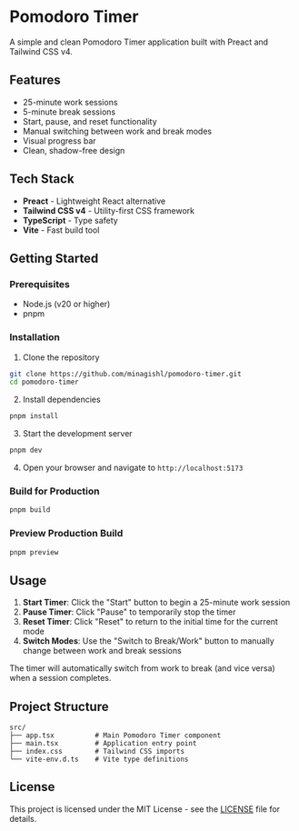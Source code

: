 # Pomodoro Timer

A simple and clean Pomodoro Timer application built with Preact and Tailwind CSS v4.

## Features

- 25-minute work sessions
- 5-minute break sessions
- Start, pause, and reset functionality
- Manual switching between work and break modes
- Visual progress bar
- Clean, shadow-free design

## Tech Stack

- **Preact** - Lightweight React alternative
- **Tailwind CSS v4** - Utility-first CSS framework
- **TypeScript** - Type safety
- **Vite** - Fast build tool

## Getting Started

### Prerequisites

- Node.js (v20 or higher)
- pnpm

### Installation

1. Clone the repository

```bash
git clone https://github.com/minagishl/pomodoro-timer.git
cd pomodoro-timer
```

2. Install dependencies

```bash
pnpm install
```

3. Start the development server

```bash
pnpm dev
```

4. Open your browser and navigate to `http://localhost:5173`

### Build for Production

```bash
pnpm build
```

### Preview Production Build

```bash
pnpm preview
```

## Usage

1. **Start Timer**: Click the "Start" button to begin a 25-minute work session
2. **Pause Timer**: Click "Pause" to temporarily stop the timer
3. **Reset Timer**: Click "Reset" to return to the initial time for the current mode
4. **Switch Modes**: Use the "Switch to Break/Work" button to manually change between work and break sessions

The timer will automatically switch from work to break (and vice versa) when a session completes.

## Project Structure

```
src/
├── app.tsx          # Main Pomodoro Timer component
├── main.tsx         # Application entry point
├── index.css        # Tailwind CSS imports
└── vite-env.d.ts    # Vite type definitions
```

## License

This project is licensed under the MIT License - see the [LICENSE](LICENSE) file for details.

